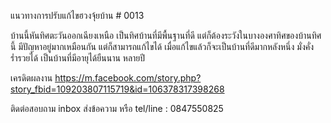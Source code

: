 แนวทางการปรับแก้ไขฮวงจุ้ยบ้าน  # 0013

บ้านนี้หันทิศตะวันออกเฉียงเหนือ เป็นทิศบ้านที่มีพื้นฐานที่ดี แต่ก็ต้องระวังในบางองศาทิศของบ้านทิศนี้ มีปัญหาอยู่มากเหมือนกัน แต่ก็สามารถแก้ไขได้ เมื่อแก้ไขแล้วก็จะเป็นบ้านที่ดีมากหลังหนึ่ง มั่งคั่งร่ำรวยได้ เป็นบ้านที่มีอายุได้ยืนนาน หลายปี 

เครดิตผลงาน
https://m.facebook.com/story.php?story_fbid=109203807115719&id=106378317398268

ติดต่อสอบถาม
inbox ส่งข้อความ หรือ tel/line : 0847550825